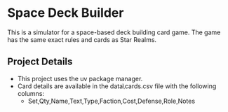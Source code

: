 # Space Deck Builder

This is a simulator for a space-based deck building card game. The game has the same exact rules and cards as Star Realms.

## Project Details

- This project uses the uv package manager.
- Card details are available in the data\cards.csv file with the following columns:
  - Set,Qty,Name,Text,Type,Faction,Cost,Defense,Role,Notes
